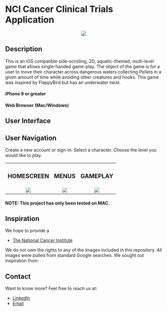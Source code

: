 # NCI Cancer Clinical Trials Application

<div align="center">
<img
    src=
    width="100%"
  />
</div>

## Description

This is an iOS compatible side-scrolling, 2D, aquatic-themed, multi-level game
that allows single-handed game-play. The object of the game is for a user to
move their character across dangerous waters collecting Pellets in a given
amount of time while avoiding other creatures and hooks. This game was inspired by FlappyBird but has an underwater twist.

#### iPhone 8 or greater

#### Web Browser (Mac/Windows)

## User Interface

## User Navigation

Create a new account or sign-in. Select a character. Choose the level you would like to play.

<div align="center">
  <table>
    <tbody>
      <tr>
          <th align="center" height="15"><h3>HOMESCREEN</h3></th>
          <th align="center" height="15"><h3>MENUS</h3></th>
          <th align="center" height="15"><h3>GAMEPLAY</h3></th>
      </tr>
      <tr>
        <td align="center">
          <img
            src=
            width="95%"
          /> 
        </td>
        <td align="center">
          <img
            src=
            width="95%"
          />
        </td>
        <td align="center">
          <img
            src=
            width="95%"
          /> 
        </td>
      </tr>
    </tbody>
  </table>
</div>

#### NOTE: This project has only been tested on MAC.

## Inspiration

We hope to provide a

- [The National Cancer Institute](https://www.cancer.gov/about-cancer/treatment/clinical-trials/search/advanced)

We do not own the rights to any of the images included in this repository. All images were pulled from standard Google searches. We sought out inspiration from:

## Contact

Want to know more? Feel free to reach us at:

- [LinkedIn](https://www.linkedin.com/in/stephanie-a-pe%C3%B1a-1132bb16a/)
- [Email](mailto:stephp23@gmail.com)
